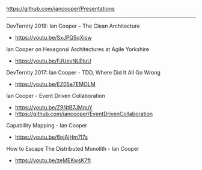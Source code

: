 https://github.com/iancooper/Presentations

----

DevTernity 2019: Ian Cooper – The Clean Architecture
* https://youtu.be/SxJPQ5qXisw

Ian Cooper on Hexagonal Architectures at Agile Yorkshire
* https://youtu.be/FJUevNLEtuU

DevTernity 2017: Ian Cooper - TDD, Where Did It All Go Wrong
* https://youtu.be/EZ05e7EMOLM

Ian Cooper - Event Driven Collaboration
* https://youtu.be/Z9NtB7JMquY
* https://github.com/iancooper/EventDrivenCollaboration

Capability Mapping - Ian Cooper
* https://youtu.be/6pjAjHm7l7s

How to Escape The Distributed Monolith - Ian Cooper
* https://youtu.be/zeMEKwsK7fI
